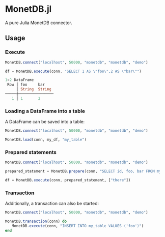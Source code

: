 # MonetDB.jl

A pure Julia MonetDB connector.

## Usage

### Execute

```julia
MonetDB.connect("localhost", 50000, "monetdb", "monetdb", "demo")

df = MonetDB.execute(conn, "SELECT 1 AS \"foo\",2 AS \"bar\"")

1×2 DataFrame
 Row │ foo     bar
     │ String  String
─────┼────────────────
   1 │ 1       2
```

### Loading a DataFrame into a table

A DataFrame can be saved into a table:

```julia
MonetDB.connect("localhost", 50000, "monetdb", "monetdb", "demo")

MonetDB.load(conn, my_df, "my_table")
```

### Prepared statements

```julia
MonetDB.connect("localhost", 50000, "monetdb", "monetdb", "demo")

prepared_statement = MonetDB.prepare(conn, "SELECT id, foo, bar FROM my_table WHERE bar = ?")

df = MonetDB.execute(conn, prepared_statement, ["there"])
```

### Transaction

Additionally, a transaction can also be started:

```julia
MonetDB.connect("localhost", 50000, "monetdb", "monetdb", "demo")

MonetDB.transaction(conn) do
   MonetDB.execute(conn, "INSERT INTO my_table VALUES ('foo')")
end

```